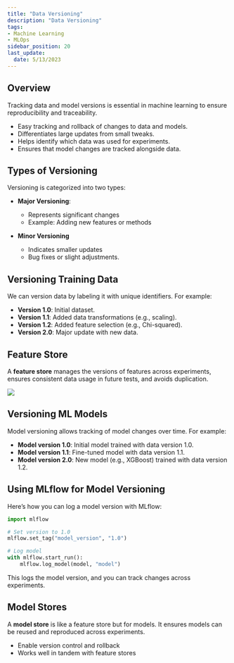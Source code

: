 ```yaml
---
title: "Data Versioning"
description: "Data Versioning"
tags: 
- Machine Learning
- MLOps
sidebar_position: 20
last_update:
  date: 5/13/2023
---
```


## Overview

Tracking data and model versions is essential in machine learning to ensure reproducibility and traceability.

- Easy tracking and rollback of changes to data and models.
- Differentiates large updates from small tweaks.
- Helps identify which data was used for experiments.
- Ensures that model changes are tracked alongside data.

## Types of Versioning 

Versioning is categorized into two types:

- **Major Versioning**: 
  - Represents significant changes
  - Example: Adding new features or methods

- **Minor Versioning**
  - Indicates smaller updates
  - Bug fixes or slight adjustments.

## Versioning Training Data

We can version data by labeling it with unique identifiers. For example:

- **Version 1.0**: Initial dataset.
- **Version 1.1**: Added data transformations (e.g., scaling).
- **Version 1.2**: Added feature selection (e.g., Chi-squared).
- **Version 2.0**: Major update with new data.

## Feature Store

A **feature store** manages the versions of features across experiments, ensures consistent data usage in future tests, and avoids duplication.

<div class="img-center"> 

![](/img/docs/Screenshot-2025-03-18-202541.png)

</div>

## Versioning ML Models

Model versioning allows tracking of model changes over time. For example:

- **Model version 1.0**: Initial model trained with data version 1.0.
- **Model version 1.1**: Fine-tuned model with data version 1.1.
- **Model version 2.0**: New model (e.g., XGBoost) trained with data version 1.2.

## Using MLflow for Model Versioning

Here’s how you can log a model version with MLflow:

```python
import mlflow

# Set version to 1.0
mlflow.set_tag("model_version", "1.0")

# Log model
with mlflow.start_run():
    mlflow.log_model(model, "model")
```

This logs the model version, and you can track changes across experiments.

## Model Stores

A **model store** is like a feature store but for models. It ensures models can be reused and reproduced across experiments. 

- Enable version control and rollback
- Works well in tandem with feature stores 